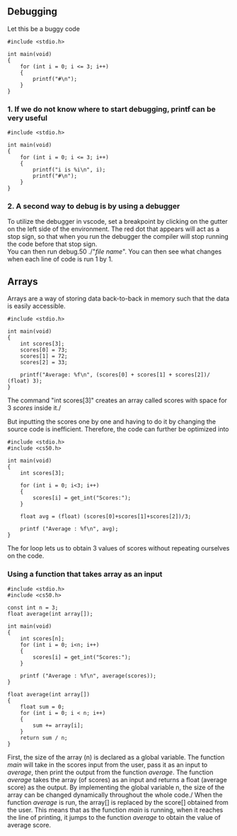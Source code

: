 ## Debugging
Let this be a buggy code 
```
#include <stdio.h>

int main(void)
{
    for (int i = 0; i <= 3; i++)
    {
        printf("#\n");
    }
}
```
### 1. If we do not know where to start debugging, printf can be very useful
```
#include <stdio.h>

int main(void)
{
    for (int i = 0; i <= 3; i++)
    {
        printf("i is %i\n", i);
        printf("#\n");
    }
}
```
### 2. A second way to debug is by using a debugger
To utilize the debugger in vscode, set a breakpoint by clicking on the gutter on the left side of the environment. The red dot that appears will act as a stop sign, so that when you run the debugger the compiler will stop running the code before that stop sign.\
You can then run debug.50 ./"*file name*". You can then see what changes when each line of code is run 1 by 1.

## Arrays
Arrays are a way of storing data back-to-back in memory such that the data is easily accessible.
```
#include <stdio.h>

int main(void)
{
    int scores[3];
    scores[0] = 73;
    scores[1] = 72;
    scores[2] = 33;

    printf("Average: %f\n", (scores[0] + scores[1] + scores[2])/ (float) 3);
}
```
The command "int scores[3]" creates an array called scores with space for 3 *scores* inside it./

But inputting the scores one by one and having to do it by changing the source code is inefficient. Therefore, the code can further be optimized into
```
#include <stdio.h>
#include <cs50.h>

int main(void)
{
    int scores[3];

    for (int i = 0; i<3; i++)
    {
        scores[i] = get_int("Scores:");
    }

    float avg = (float) (scores[0]+scores[1]+scores[2])/3;

    printf ("Average : %f\n", avg);
}
```
The for loop lets us to obtain 3 values of scores without repeating ourselves on the code.

### Using a function that takes array as an input
```
#include <stdio.h>
#include <cs50.h>

const int n = 3;
float average(int array[]);

int main(void)
{
    int scores[n];
    for (int i = 0; i<n; i++)
    {
        scores[i] = get_int("Scores:");
    }

    printf ("Average : %f\n", average(scores));
}

float average(int array[])
{
    float sum = 0;
    for (int i = 0; i < n; i++)
    {
        sum += array[i];
    }
    return sum / n;
}
```
First, the size of the array (n) is declared as a global variable. The function *main* will take in the scores input from the user, pass it as an input to *average*, then print the output from the function *average*. The function *average* takes the array (of scores) as an input and returns a float (average score) as the output. By implementing the global variable n, the size of the array can be changed dynamically throughout the whole code./
When the function *average* is run, the array[] is replaced by the score[] obtained from the user. This means that as the function *main* is running, when it reaches the line of printing, it jumps to the function *average* to obtain the value of average score.

